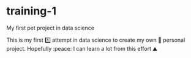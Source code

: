 # training-1
My first pet project in data science

This is my first :one: attempt in data science to create my own :man: personal project. Hopefully :peace: I can learn a lot from this effort :mountain:
